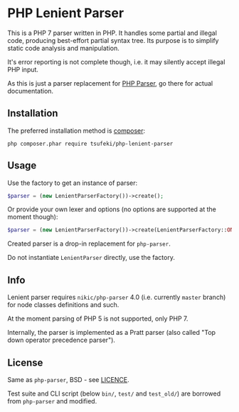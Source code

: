 PHP Lenient Parser
==================

This is a PHP 7 parser written in PHP. It handles some partial and
illegal code, producing best-effort partial syntax tree. Its purpose is to
simplify static code analysis and manipulation.

It's error reporting is not complete though, i.e. it may silently accept illegal
PHP input.

As this is just a parser replacement for [PHP Parser](https://github.com/nikic/PHP-Parser),
go there for actual documentation.


Installation
------------

The preferred installation method is [composer](https://getcomposer.org):

    php composer.phar require tsufeki/php-lenient-parser


Usage
-----

Use the factory to get an instance of parser:

```php
$parser = (new LenientParserFactory())->create();
```

Or provide your own lexer and options (no options are supported at the moment though):

```php
$parser = (new LenientParserFactory())->create(LenientParserFactory::ONLY_PHP7, $lexer, $options);
```

Created parser is a drop-in replacement for `php-parser`.

Do not instantiate `LenientParser` directly, use the factory.


Info
----

Lenient parser requires `nikic/php-parser` 4.0 (i.e. currently `master` branch)
for node classes definitions and such.

At the moment parsing of PHP 5 is not supported, only PHP 7.

Internally, the parser is implemented as a Pratt parser (also called "Top down
operator precedence parser").


License
-------

Same as `php-parser`, BSD - see [LICENCE](LICENSE).

Test suite and CLI script (below `bin/`, `test/` and `test_old/`) are borrowed
from `php-parser` and modified.

